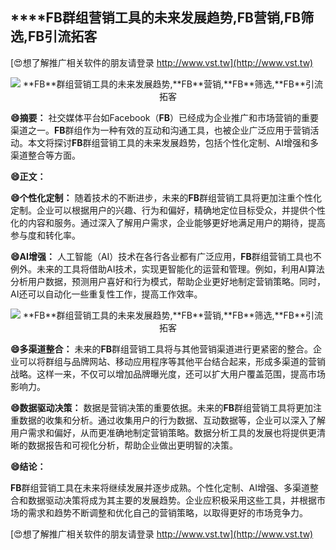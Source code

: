 ## ****FB**群组营销工具的未来发展趋势,**FB**营销,**FB**筛选,**FB**引流拓客**

[😍想了解推广相关软件的朋友请登录 http://www.vst.tw](http://www.vst.tw)

 <center><img src="https://vst.tw/MP4/tuiguang/png/5.png" alt="**FB**群组营销工具的未来发展趋势,**FB**营销,**FB**筛选,**FB**引流拓客"></center>

**😄摘要：**
社交媒体平台如Facebook（**FB**）已经成为企业推广和市场营销的重要渠道之一。**FB**群组作为一种有效的互动和沟通工具，也被企业广泛应用于营销活动。本文将探讨**FB**群组营销工具的未来发展趋势，包括个性化定制、AI增强和多渠道整合等方面。

**😄正文：**

**😄个性化定制：**
随着技术的不断进步，未来的**FB**群组营销工具将更加注重个性化定制。企业可以根据用户的兴趣、行为和偏好，精确地定位目标受众，并提供个性化的内容和服务。通过深入了解用户需求，企业能够更好地满足用户的期待，提高参与度和转化率。

**😄AI增强：**
人工智能（AI）技术在各行各业都有广泛应用，**FB**群组营销工具也不例外。未来的工具将借助AI技术，实现更智能化的运营和管理。例如，利用AI算法分析用户数据，预测用户喜好和行为模式，帮助企业更好地制定营销策略。同时，AI还可以自动化一些重复性工作，提高工作效率。

 <center><img src="https://vst.tw/MP4/tuiguang/png/6.png" alt="**FB**群组营销工具的未来发展趋势,**FB**营销,**FB**筛选,**FB**引流拓客"></center>

**😄多渠道整合：**
未来的**FB**群组营销工具将与其他营销渠道进行更紧密的整合。企业可以将群组与品牌网站、移动应用程序等其他平台结合起来，形成多渠道的营销战略。这样一来，不仅可以增加品牌曝光度，还可以扩大用户覆盖范围，提高市场影响力。

**😄数据驱动决策：**
数据是营销决策的重要依据。未来的**FB**群组营销工具将更加注重数据的收集和分析。通过收集用户的行为数据、互动数据等，企业可以深入了解用户需求和偏好，从而更准确地制定营销策略。数据分析工具的发展也将提供更清晰的数据报告和可视化分析，帮助企业做出更明智的决策。

**😄结论：**

**FB**群组营销工具在未来将继续发展并逐步成熟。个性化定制、AI增强、多渠道整合和数据驱动决策将成为其主要的发展趋势。企业应积极采用这些工具，并根据市场的需求和趋势不断调整和优化自己的营销策略，以取得更好的市场竞争力。

[😍想了解推广相关软件的朋友请登录 http://www.vst.tw](http://www.vst.tw)



